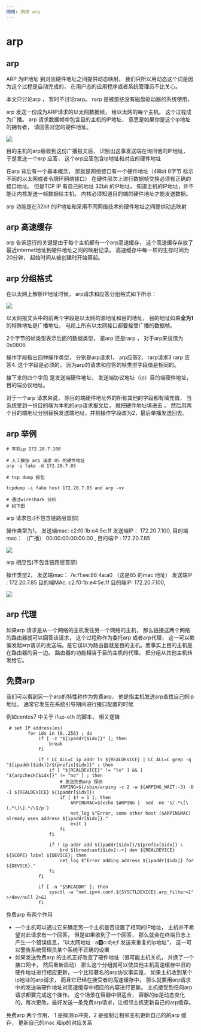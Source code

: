 ```yaml
---
网络: 网络 arp
---
```


# arp

## arp

ARP 为IP地址 到对应硬件地址之间提供动态映射。 我们只所以用动态这个词是因为这个过程是自动完成的， 在用户态的应用程序或者系统管理员不比关心。

本文只讨论arp ， 暂时不讨论rarp。 rarp 是被那些没有磁盘驱动器的系统使用，

arp 发送一份成为ARP请求的以太网数据帧， 给以太网的每个主机。 这个过程成为广播。 arp 请求数据帧中包含目的主机的IP地址， 意思是如果你是这个ip地址的拥有者， 请回答对您的硬件地址。

![](../../.gitbook/assets/arp.png)

目的主机的arp层收到这份广播报文后， 识别出这事发送端在询问他的IP地址， 于是发送一个arp 应答， 这个arp应答包含ip地址和对应的硬件地址

在arp 背后有一个基本概念， 那就是网络接口有一个硬件地址（48bit 6字节 标示不同的以太网或者令牌环网络接口） 在硬件层次上进行数据帧交换必须有正确的接口地址。 但是TCP IP 有自己的地址 32bit 的IP地址， 知道主机的IP地址，并不能让内核发送一帧数据给主机， 内核必须知道目的端的硬件地址才能发送数据。

arp 功能是在32bit 的IP地址和采用不同网络技术的硬件地址之间提供动态映射

## arp 高速缓存

arp 告诉运行的关键是由于每个主机都有一个arp高速缓存， 这个高速缓存存放了最近internet地址到硬件地址之间的映射记录。 高速缓存中每一项的生存时间为20分钟， 起始时间从被创建时开始算起。

## arp 分组格式

在以太网上解析IP地址时候， arp请求和应答分组格式如下所示：

![](../../.gitbook/assets/arp1.png)

以太网报文头中的前两个字段是以太网的源地址和目的地址， 目的地址如果**全为1** 的特殊地址是广播地址， 电缆上所有以太网接口都要接受广播的数据帧。

2个字节的帧类型表示后面的数据类型， 是arp 还是rarp ， 对于arp来说值为0x0806

操作字段指出四种操作类型， 分别是arp请求1， arp应答2， rarp请求3 rarp 应答4. 这个字段是必须的， 因为arp的请求和应答的帧类型字段值是相同的。

接下来的四个字段 是发送端硬件地址， 发送端协议地址（ip）目的端硬件地址， 目的端协议地址。

对于一个arp 请求来说， 除目的端硬件地址外的所有其他的字段都有填充值， 当系统受到一份目的端为本机的arp请求报文后， 就把硬件地址填进去 。 然后用两个目的端地址分别替换发送端地址，并把操作字段改为2，最后单播发送回去。

## arp 举例

```text
# 本机ip 172.20.7.100

# 人工模拟 arp 请求 85 的硬件地址
arp -i fake -d 172.20.7.85 

# tcp dump 抓包

tcpdump -i fake host 172.20.7.85 and arp -vv

# 通过wireshark 分析
# 如下图
```

arp 请求包:\(不包含链路层首部\)

操作类型为1， 发送端mac: c2:f0:1b:e4:5e:1f 发送端IP： 172.20.7.100, 目的端mac： （广播） 00:00:00:00:00:00 , 目的端IP : 172.20.7.85

![](../../.gitbook/assets/arp2.png)

arp 相应包\(不包含链路层首部\)

操作类型2， 发送端mac： 7e:f1:ee:88:4a:a0 （这是85 的mac 地址） 发送端IP : 172.20.7.85 目的端MAc: c2:f0:1b:e4:5e:1f 目的端IP: 172.20.7.100,

![](../../.gitbook/assets/arp3.png)

## arp 代理

如果arp 请求是从一个网络的主机发往另一个网络的主机， 那么链接这两个网络的路由器就可以回答该请求， 这个过程称作为委托arp 或者arp代理， 这一可以欺骗发起arp请求的发送端。是它误以为路由器就是目的主机。而事实上目的主机是在路由器的另一边。 路由器的功能相当于目的主机的代理， 把分组从其他主机转发给它。

## 免费arp

我们可以看到另一个arp的特性称作为免费arp， 他是指主机发送arp查找自己的ip地址， 通常它发生在系统引导期间进行接口配置的时候

例如centos7 中关于 ifup-eth 的脚本， 相关逻辑

```text
 # set IP address(es)
        for idx in {0..256} ; do
            if [ -z "${ipaddr[$idx]}" ]; then
                break
            fi

            if ! LC_ALL=C ip addr ls ${REALDEVICE} | LC_ALL=C grep -q "${ipaddr[$idx]}/${prefix[$idx]}" ; then
                if [ "${REALDEVICE}" != "lo" ] && [ "${arpcheck[$idx]}" != "no" ] ; then
                    # 发送免费arp 探测
                    ARPING=$(/sbin/arping -c 2 -w ${ARPING_WAIT:-3} -D -I ${REALDEVICE} ${ipaddr[$idx]})
                    if [ $? = 1 ]; then
                        ARPINGMAC=$(echo $ARPING |  sed -ne 's/.*\[\(.*\)\].*/\1/p')
                        net_log $"Error, some other host ($ARPINGMAC) already uses address ${ipaddr[$idx]}."
                        exit 1
                    fi
                fi

                if ! ip addr add ${ipaddr[$idx]}/${prefix[$idx]} \
                    brd ${broadcast[$idx]:-+} dev ${REALDEVICE} ${SCOPE} label ${DEVICE}; then
                    net_log $"Error adding address ${ipaddr[$idx]} for ${DEVICE}."
                fi
            fi

            if [ -n "$SRCADDR" ]; then
                sysctl -w "net.ipv4.conf.${SYSCTLDEVICE}.arp_filter=1" >/dev/null 2>&1
            fi
```

免费arp 有两个作用

* 一个主机可以通过它来确定另一个主机是否设置了相同的IP地址， 主机并不希望对此请求有一个回答， 但是如果收到了一个回答， 那么就会在终端日志上产生一个错误信息，“以太网地址 : a:b:c:d;e;f 发送来重复的ip地址”， 这一可以警告系统管理员某个系统不正确的设置
* 如果发送免费arp 的主机正好改变了硬件地址（很可能主机关机， 并换了一个接口网卡， 然后重新启动） 那么这个分组就可以使其他主机高速缓存中旧的硬件地址进行相应更新，一个比较著名的arp协议事实是， 如果主机收到某个ip地址的arp请求， 而且它已经在接受者的高速缓存中， 那么就要用arp请求中的发送端硬件地址对高速缓存中相应的内容进行更新。 主机接受到任何arp请求都要完成这个操作。 这个场景在容器中很适合， 容器的ip是动态变化的，每次更改，最好发送一条免费arp请求，让相邻主机更新自己的arp缓存。

免费arp 两个作用， 1 是探测ip冲突，2 是强制让相邻主机更新自己的的arp 缓存， 更新自己的mac 和ip的对应关系

